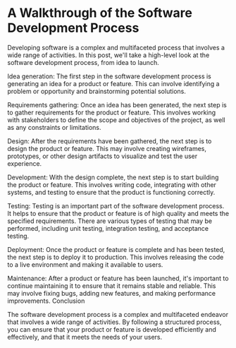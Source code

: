 # A Walkthrough of the Software Development Process

Developing software is a complex and multifaceted process that involves a wide range of activities. In this post, we'll take a high-level look at the software development process, from idea to launch.

Idea generation: The first step in the software development process is generating an idea for a product or feature. This can involve identifying a problem or opportunity and brainstorming potential solutions.

Requirements gathering: Once an idea has been generated, the next step is to gather requirements for the product or feature. This involves working with stakeholders to define the scope and objectives of the project, as well as any constraints or limitations.

Design: After the requirements have been gathered, the next step is to design the product or feature. This may involve creating wireframes, prototypes, or other design artifacts to visualize and test the user experience.

Development: With the design complete, the next step is to start building the product or feature. This involves writing code, integrating with other systems, and testing to ensure that the product is functioning correctly.

Testing: Testing is an important part of the software development process. It helps to ensure that the product or feature is of high quality and meets the specified requirements. There are various types of testing that may be performed, including unit testing, integration testing, and acceptance testing.

Deployment: Once the product or feature is complete and has been tested, the next step is to deploy it to production. This involves releasing the code to a live environment and making it available to users.

Maintenance: After a product or feature has been launched, it's important to continue maintaining it to ensure that it remains stable and reliable. This may involve fixing bugs, adding new features, and making performance improvements. Conclusion

The software development process is a complex and multifaceted endeavor that involves a wide range of activities. By following a structured process, you can ensure that your product or feature is developed efficiently and effectively, and that it meets the needs of your users.